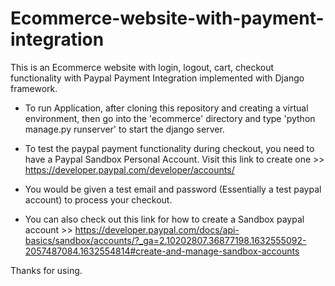 # Ecommerce-website-with-payment-integration

This is an Ecommerce website with login, logout, cart, checkout functionality with Paypal Payment Integration
implemented with Django framework.

- To run Application, after cloning this repository and creating a virtual environment, then go into the 'ecommerce' directory
and type 'python manage.py runserver' to start the django server.

- To test the paypal payment functionality during checkout, you need to have a Paypal Sandbox Personal Account. Visit this link to
create one >> https://developer.paypal.com/developer/accounts/
- You would be given a test email and password (Essentially a test paypal account) to process your checkout.

- You can also check out this link for how to create a Sandbox paypal account >> https://developer.paypal.com/docs/api-basics/sandbox/accounts/?_ga=2.10202807.36877198.1632555092-2057487084.1632554814#create-and-manage-sandbox-accounts


Thanks for using.

